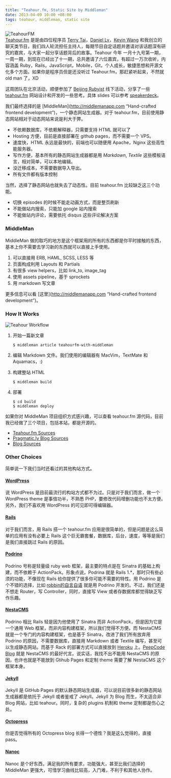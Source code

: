 ```yaml
---
title: "Teahour.fm, Static Site by Middleman"
date: 2013-04-09 10:00 +08:00
tags: teahour, middleman, static site
---
```


![TeahourFM](teahourfm-with-middleman/logo.png "Teahour.fm Logo")
<br/>
[Teahour.fm](http://teahour.fm) 是是由四位程序员 [Terry Tai](http://terrytai.com)，[Daniel Lv](http://lgn21st.com)，[Kevin Wang](http://knwang.com) 和我创立的聊天类节目，我们四人轮流担任主持人，每期节目自定话题并邀请对该话题深有研究的嘉宾，与大家一起分享话题背后的故事。Teahour 今年 一月十九号第一期，一周一期，到现在已经出了十一期，总共邀请了六位嘉宾，有超过一万次收听，内容涵盖 Ruby，Rails，JavaScript，Mobile，Git，个人成长，敏捷思想和开源文化多个方面。如果你是程序员但是还没听过 Teahour.fm，那赶紧听起来，不然就 old man 了，XD

这周团队在北京活动，顺便参加了 [Beijing Rubyist](http://www.bjrubyist.org/) 线下活动，分享了一些 [teahour.fm](http://teahour.fm) 网站设计和开发的一些思考。具体 slides 可以参考 [speakerdeck](https://speakerdeck.com/sishen/teahour-dot-fm)。

<script async class="speakerdeck-embed" data-id="724c59a081d00130b28222000a8e86c4" data-ratio="1.33333333333333" src="//speakerdeck.com/assets/embed.js"></script>

我们最终选择的是 [MiddleMan](http://middlemanapp.com “Hand-crafted frontend development”)，一个静态网站生成器。对于 teahour.fm，目前使用静态网站相对于动态网站来说是利大于弊。

* 不依赖数据库，不依赖解释器，只需要支持 HTML 就可以了
* Hosting 方便，目前是直接部署在 github pages，而不需要一个 VPS。
* 速度快，HTML 永远是最快的，前端也可以随便用 Apache，Nginx 这些高性能服务器。
* 写作方便，基本所有的静态网站生成器都是用 *Markdown*, *Textile* 这些模板语言，相对简单，可以本地编辑。
* 没迁移成本，不需要数据导入导出。
* 所有文件都有版本控制

当然，选择了静态网站也就失去了动态性。目前 teahour.fm 比较缺乏这三个功能。

* 切换 episodes 的时候不能走动画方式，而是整页刷新
* 不能做站内搜索，只能加 google 站内搜索
* 不能做站内评论，需要依托 disqus 这些评论解决方案

### MiddleMan ###

MiddleMan 做的取巧的地方是这个框架用的所有的东西都是你平时接触的东西，基本上你不需要去学习新的东西就可以直接上手使用。

1. 可以直接用 ERB, HAML, SCSS, LESS 等
2. 页面构成利用 Layouts 和 Partials
3. 有很多 view helpers，比如 link_to, image_tag
4. 使用 assets pipeline，基于 sprockets
5. 用 markdown 写文章

更多信息可以看 [这里](http://middlemanapp.com “Hand-crafted frontend development”)。

### How It Works ###

![Teahour Workflow](teahourfm-with-middleman/workflow.png)

1. 开始一篇新文章

    ```
    $ middleman article teahourfm-with-middleman
    ```

2. 编辑 Markdown 文件。我们使用的编辑器有 MacVim，TextMate 和 Aquamacs，:)

3. 构建整站 HTML

    ```
    $ middleman build
    ````

4. 部署

    ````
    $ cd build
    $ middleman deploy
    ````

如果你对 MiddleMan 项目组织方式感兴趣，可以查看 teahour.fm 源代码，目前我已经做了三个项目，包括本站，都是开源的。

* [Teahour.fm Sources](https://github.com/pragmaticly/teahour.fm)
* [Pragmatic.ly Blog Sources](https://github.com/pragmaticly/blog.pragmatic.ly)
* [Blog Sources](https://github.com/sishen/sishen.github.com)

### Other Choices ###

简单说一下我们当时还看过的其他构站方式。

#### [WordPress](http://wordpress.org) ####

说 WordPress 是目前最流行的构站方式都不为过。只是对于我们而言，做一个 WordPress theme 是事倍功半，不熟悉 PHP，要修改代码增删功能也不太方便。另外，我们不喜欢用 WordPress 的可见即可得编辑器。

#### [Rails](http://rubyonrails.org) ####

对于我们而言，用 Rails 搭一个 teahour.fm 应用是很简单的，但是问题是这么简单的应用有没有必要上 Rails 这个巨无霸套餐，数据库，后台，速度，等等是我们是我们直接跳过 Rails 的原因。

#### [Podrino](http://www.padrinorb.com/) ####

Podrino 号称是轻量级 ruby web 框架，最主要的特点是在 Sinatra 的基础上构建，而不依赖于 ActionPack。形象点说，Podrina 就是 Rails 1.*，那时只有些必须的功能，不像现在 Rails 给你提供了很多你可能不需要的特性。用 Podrino 是个不错的选择，比如 [robbin的自言自语](http://robbinfan.com) 就是用 Podrino 开发的。不过，我们还是不想走 Router，写 Controller，同时，直接写 View 或者存数据库都觉得缺乏写作乐趣。

#### [NestaCMS](http://nestacms.com/) ####

Podrino 相比 Rails 轻是因为他使用了 Sinatra 而非 ActionPack，但是因为它是一个通用 Web 框架，而非内容构建框架，所以我们觉得不方便。而 NestaCMS 就是一个专门的内容构建框架，也是基于 Sinatra，改进了我们所有放弃用 Podrino 的原因，不需要数据库，直接用 Markdown 或者 Textile 编写，甚至可以生成静态网站。而基于 Rack 的部署方式可以直接放到 [Heroku](http://heroku.com) 上。[PeepCode Blog](https://peepcode.com/blog) 就是 NestaCMS 的最好代言。说实话，我找不出不能用 NestaCMS 的原因，也许也就是不能放到 Gtihub Pages 和定制 theme 需要了解 NestaCMS 这个框架本身。

#### [Jekyll](https://github.com/mojombo/jekyll) ####

JekyII 是 GitHub Pages 的默认静态网站生成器，可以说目前很多新的静态网站生成器都是依托于 Jekyll 或者鉴戒了 Jekyll。Jekyll 为 Blog 而生，不太适合非 Blog 网站，比如 teahour。同时，复杂的 plugins 机制和 theme 定制都是伤心之处。

#### [Octopress](http://octopress.org/) ####

你是否觉得所有的 Octopress blog 长得一个德性？我是这么觉得的，直接 pass。

#### [Nanoc](http://nanoc.ws/) ####

Nanoc 是个好东西，满足我的所有要求，功能强大，甚至比我们选择的 MiddleMan 更强大，可惜学习曲线比较高，入门难，不利于和其他人协作。
